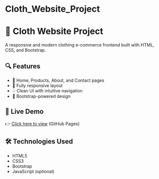# Cloth_Website_Project

# 🧥 Cloth Website Project

A responsive and modern clothing e-commerce frontend built with HTML, CSS, and Bootstrap.

## 🔍 Features

- 👕 Home, Products, About, and Contact pages
- 📱 Fully responsive layout
- 💡 Clean UI with intuitive navigation
- 🧩 Bootstrap-powered design

## 🚀 Live Demo

👉 [Click here to view](https://priyansh-195.github.io/Cloth_Website_Project/) (GitHub Pages)

## 🛠️ Technologies Used

- HTML5
- CSS3
- Bootstrap
- JavaScript (optional)



